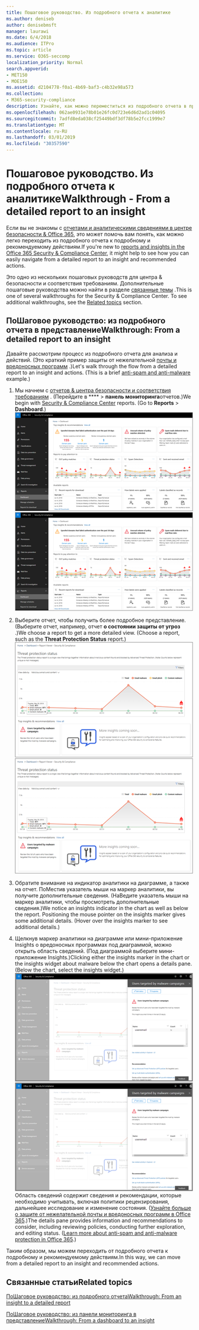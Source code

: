 ```yaml
---
title: Пошаговое руководство. Из подробного отчета к аналитике
ms.author: deniseb
author: denisebmsft
manager: laurawi
ms.date: 6/4/2018
ms.audience: ITPro
ms.topic: article
ms.service: O365-seccomp
localization_priority: Normal
search.appverid:
- MET150
- MOE150
ms.assetid: d2104778-f0a1-4b69-baf3-c4b32e98a573
ms.collection:
- M365-security-compliance
description: Узнайте, как можно переместиться из подробного отчета в представление о рекомендуемых действиях в центре &amp; безопасности и соответствия требованиям.
ms.openlocfilehash: 062ae0931e78b01e26fc0d723e6d6d2ad1c04095
ms.sourcegitcommit: 7adfd8eda038cf25449bdf3df78b5e2fcc1999e7
ms.translationtype: MT
ms.contentlocale: ru-RU
ms.lasthandoff: 03/01/2019
ms.locfileid: "30357590"
---
```

# <a name="walkthrough---from-a-detailed-report-to-an-insight"></a><span data-ttu-id="e6901-103">Пошаговое руководство. Из подробного отчета к аналитике</span><span class="sxs-lookup"><span data-stu-id="e6901-103">Walkthrough - From a detailed report to an insight</span></span>

<span data-ttu-id="e6901-104">Если вы не знакомы с [отчетами и аналитическими сведениями в центре безопасности &amp; Office 365](reports-and-insights-in-security-and-compliance.md), это может помочь вам понять, как можно легко переходить из подробного отчета к подробному и рекомендуемому действиям.</span><span class="sxs-lookup"><span data-stu-id="e6901-104">If you're new to [reports and insights in the Office 365 Security &amp; Compliance Center](reports-and-insights-in-security-and-compliance.md), it might help to see how you can easily navigate from a detailed report to an insight and recommended actions.</span></span> 
  
<span data-ttu-id="e6901-p101">Это одно из нескольких пошаговых руководств для центра &amp; безопасности и соответствия требованиям. Дополнительные пошаговые руководства можно найти в разделе [связанные темы](#related-topics) .</span><span class="sxs-lookup"><span data-stu-id="e6901-p101">This is one of several walkthroughs for the Security &amp; Compliance Center. To see additional walkthroughs, see the [Related topics](#related-topics) section.</span></span> 
  
## <a name="walkthrough-from-a-detailed-report-to-an-insight"></a><span data-ttu-id="e6901-107">ПоШаговое руководство: из подробного отчета в представление</span><span class="sxs-lookup"><span data-stu-id="e6901-107">Walkthrough: From a detailed report to an insight</span></span>

<span data-ttu-id="e6901-p102">Давайте рассмотрим процесс из подробного отчета для анализа и действий. (Это краткий пример защиты от нежелательной [почты и вредоносных программ](anti-spam-and-anti-malware-protection.md) .)</span><span class="sxs-lookup"><span data-stu-id="e6901-p102">Let's walk through the flow from a detailed report to an insight and actions. (This is a brief [anti-spam and anti-malware](anti-spam-and-anti-malware-protection.md) example.)</span></span> 
  
1. <span data-ttu-id="e6901-p103">Мы начнем с [отчетов &amp; центра безопасности и соответствия требованиям](https://protection.office.com) . (Перейдите в \*\*\*\* \> **панель мониторинга**отчетов.)</span><span class="sxs-lookup"><span data-stu-id="e6901-p103">We begin with [Security &amp; Compliance Center](https://protection.office.com) reports. (Go to **Reports** \> **Dashboard**.) </span></span><br/><span data-ttu-id="e6901-112">![В центре безопасности &amp; и соответствия требованиям выберите панель мониторинга \> отчетов](media/68f3bb7c-b4f7-4cca-904b-478643a93c94.png)</span><span class="sxs-lookup"><span data-stu-id="e6901-112">![In the Security &amp; Compliance Center, go to Reports \> Dashboard](media/68f3bb7c-b4f7-4cca-904b-478643a93c94.png)</span></span>
  
2. <span data-ttu-id="e6901-p104">Выберите отчет, чтобы получить более подробное представление. (Выберите отчет, например, отчет **о состоянии защиты от угроз** .)</span><span class="sxs-lookup"><span data-stu-id="e6901-p104">We choose a report to get a more detailed view. (Choose a report, such as the **Threat Protection Status** report.)</span></span><br/><span data-ttu-id="e6901-115">![Отчет о состоянии защиты от угроз, в котором отображается аналитика](media/f47d7dbd-816a-47ba-b8db-53919fbed192.png)</span><span class="sxs-lookup"><span data-stu-id="e6901-115">![Threat Protection Status report showing insights](media/f47d7dbd-816a-47ba-b8db-53919fbed192.png)</span></span>
  
3. <span data-ttu-id="e6901-p105">Обратите внимание на индикатор аналитики на диаграмме, а также на отчет. ПоМестив указатель мыши на маркер аналитики, вы получите дополнительные сведения. (НаВедите указатель мыши на маркер аналитики, чтобы просмотреть дополнительные сведения.)</span><span class="sxs-lookup"><span data-stu-id="e6901-p105">We notice an insights indicator in the chart as well as below the report. Positioning the mouse pointer on the insights marker gives some additional details. (Hover over the insights marker to see additional details.)</span></span>
    
4. <span data-ttu-id="e6901-p106">Щелкнув маркер аналитики на диаграмме или мини-приложение Insights о вредоносных программах под диаграммой, можно открыть область сведений. (Под диаграммой выберите мини-приложение Insights.)</span><span class="sxs-lookup"><span data-stu-id="e6901-p106">Clicking either the insights marker in the chart or the insights widget about malware below the chart opens a details pane. (Below the chart, select the insights widget.)</span></span><br/><span data-ttu-id="e6901-121">![Сведения об вредоносных программах](media/2c8bccc5-ca4e-4bb9-ad4c-55fcee0535b7.png)</span><span class="sxs-lookup"><span data-stu-id="e6901-121">![Details for insights about malware](media/2c8bccc5-ca4e-4bb9-ad4c-55fcee0535b7.png)</span></span><br/><span data-ttu-id="e6901-p107">Область сведений содержит сведения и рекомендации, которые необходимо учитывать, включая политики рецензирования, дальнейшее исследование и изменение состояния. ([Узнайте больше о защите от нежелательной почты и вредоносных программ в Office 365](anti-spam-and-anti-malware-protection.md).)</span><span class="sxs-lookup"><span data-stu-id="e6901-p107">The details pane provides information and recommendations to consider, including reviewing policies, conducting further exploration, and editing status. ([Learn more about anti-spam and anti-malware protection in Office 365](anti-spam-and-anti-malware-protection.md).)</span></span>
    
<span data-ttu-id="e6901-124">Таким образом, мы можем переходить от подробного отчета к подробному и рекомендуемому действиям.</span><span class="sxs-lookup"><span data-stu-id="e6901-124">In this way, we can move from a detailed report to an insight and recommended actions.</span></span> 
  
## <a name="related-topics"></a><span data-ttu-id="e6901-125">Связанные статьи</span><span class="sxs-lookup"><span data-stu-id="e6901-125">Related topics</span></span>

[<span data-ttu-id="e6901-126">ПоШаговое руководство: из подробного отчета</span><span class="sxs-lookup"><span data-stu-id="e6901-126">Walkthrough: From an insight to a detailed report</span></span>](from-an-insight-to-a-detailed-report.md)
  
[<span data-ttu-id="e6901-127">ПоШаговое руководство: из панели мониторинга в представление</span><span class="sxs-lookup"><span data-stu-id="e6901-127">Walkthrough: From a dashboard to an insight</span></span>](from-a-dashboard-to-an-insight.md)
  

